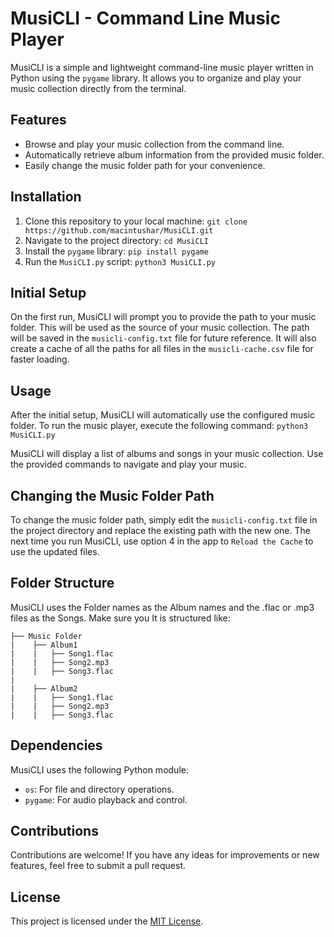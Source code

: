 # MusiCLI - Command Line Music Player

MusiCLI is a simple and lightweight command-line music player written in Python using the `pygame` library. It allows you to organize and play your music collection directly from the terminal.

## Features

- Browse and play your music collection from the command line.
- Automatically retrieve album information from the provided music folder.
- Easily change the music folder path for your convenience.

## Installation

1. Clone this repository to your local machine: `git clone https://github.com/macintushar/MusiCLI.git`
2. Navigate to the project directory: `cd MusiCLI`
3. Install the `pygame` library: `pip install pygame`
4. Run the `MusiCLI.py` script: `python3 MusiCLI.py`


## Initial Setup

On the first run, MusiCLI will prompt you to provide the path to your music folder. This will be used as the source of your music collection. The path will be saved in the `musicli-config.txt` file for future reference.
It will also create a cache of all the paths for all files in the `musicli-cache.csv` file for faster loading.

## Usage

After the initial setup, MusiCLI will automatically use the configured music folder. To run the music player, execute the following command: `python3 MusiCLI.py`


MusiCLI will display a list of albums and songs in your music collection. Use the provided commands to navigate and play your music.

## Changing the Music Folder Path

To change the music folder path, simply edit the `musicli-config.txt` file in the project directory and replace the existing path with the new one. The next time you run MusiCLI, use option 4 in the app to `Reload the Cache` to use the updated files.

## Folder Structure

MusiCLI uses the Folder names as the Album names and the .flac or .mp3 files as the Songs. Make sure you  It is structured like:
```
├── Music Folder
|    ├── Album1
|    |   ├── Song1.flac
|    |   ├── Song2.mp3
|    |   ├── Song3.flac
|
|    ├── Album2
|    |   ├── Song1.flac
|    |   ├── Song2.mp3
|    |   ├── Song3.flac
```

## Dependencies

MusiCLI uses the following Python module:
- `os`: For file and directory operations.
- `pygame`: For audio playback and control.

## Contributions

Contributions are welcome! If you have any ideas for improvements or new features, feel free to submit a pull request.

## License

This project is licensed under the [MIT License](LICENSE).
